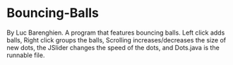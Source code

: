 # Bouncing-Balls
By Luc Barenghien.
A program that features bouncing balls.
Left click adds balls,
Right click groups the balls,
Scrolling increases/decreases the size of new dots,
the JSlider changes the speed of the dots,
and Dots.java is the runnable file.

